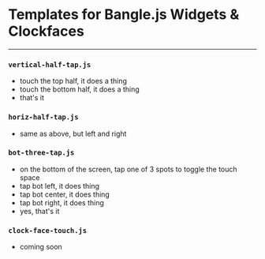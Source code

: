 # Templates for Bangle.js Widgets & Clockfaces
---
### `vertical-half-tap.js`
  - touch the top half, it does a thing
  - touch the bottom half, it does a thing
  - that's it
  
### `horiz-half-tap.js`
  - same as above, but left and right

### `bot-three-tap.js`
  - on the bottom of the screen, tap one of 3 spots to toggle the touch space
  - tap bot left, it does thing
  - tap bot center, it does thing
  - tap bot right, it does thing
  - yes, that's it

### `clock-face-touch.js`
  - coming soon
